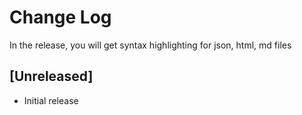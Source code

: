 # Change Log

In the release, you will get syntax highlighting for json, html, md files

## [Unreleased]

- Initial release
